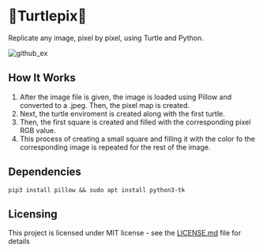 # 🐢Turtlepix🐢

Replicate any image, pixel by pixel, using Turtle and Python.

![github_ex](https://user-images.githubusercontent.com/34638987/60859526-e8ee3580-a1c7-11e9-98b6-84719b589a0c.png)


## How It Works

1. After the image file is given, the image is loaded using Pillow and converted to a .jpeg. Then, the pixel map is created.
2. Next, the turtle enviroment is created along with the first turtle.
3. Then, the first square is created and filled with the corresponding pixel RGB value.
4. This process of creating a small square and filling it with the color fo the corresponding image is repeated for the rest of the image.

## Dependencies

    pip3 install pillow && sudo apt install python3-tk

## Licensing

This project is licensed under MIT license - see the [LICENSE.md](https://github.com/alexalbertt/turtlepix/blob/master/LICENSE) file for details
